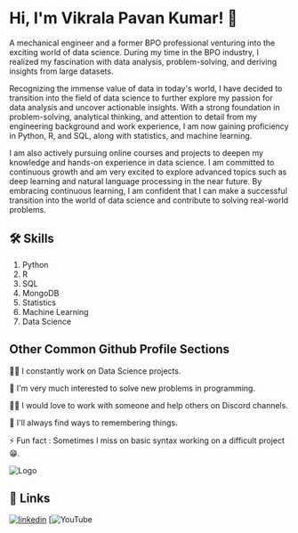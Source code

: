 
# Hi, I'm Vikrala Pavan Kumar! 👋

A mechanical engineer and a former BPO professional venturing into the exciting world of data science. During my time in the BPO industry, I realized my fascination with data analysis, problem-solving, and deriving insights from large datasets. 

Recognizing the immense value of data in today's world, I have decided to transition into the field of data science to further explore my passion for data analysis and uncover actionable insights. With a strong foundation in problem-solving, analytical thinking, and attention to detail from my engineering background and work experience, I am now gaining proficiency in Python, R, and SQL, along with statistics, and machine learning. 

I am also actively pursuing online courses and projects to deepen my knowledge and hands-on experience in data science. I am committed to continuous growth and am very excited to explore advanced topics such as deep learning and natural language processing in the near future. By embracing continuous learning, I am confident that I can make a successful transition into the world of data science and contribute to solving real-world problems.


## 🛠 Skills
1. Python 
2. R
3. SQL
4. MongoDB
5. Statistics
6. Machine Learning
7. Data Science


## Other Common Github Profile Sections
👩‍💻 I constantly work on Data Science projects.

🧠 I'm very much interested to solve new problems in programming.

👯‍♀️ I would love to work with someone and help others on Discord channels.

🤔 I'll always find ways to remembering things.

⚡️ Fun fact : Sometimes I miss on basic syntax working on a difficult project 😁.


![Logo](https://github-readme-stats.vercel.app/api?username=Vikrala&&show_icons=true&title_color=ffffff&icon_color=bb2acf&text_color=daf7dc&bg_color=151515)


## 🔗 Links
[![linkedin](https://www.linkedin.com/)](https://www.linkedin.com/in/vikrala-pavan-kumar-89a655128/)
[![YouTube](https://www.youtube.com/](https://www.youtube.com/channel/UCLcZCSrwPqxT2y-EPSTDM1g))
